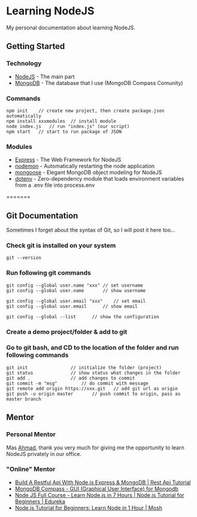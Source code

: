 # Learning NodeJS

My personal documentation about learning NodeJS.

## Getting Started

### Technology

- [NodeJS](https://nodejs.org/en/) - The main part
- [MongoDB](https://www.mongodb.com/) - The database that I use (MongoDB Compass Comunity)

### Commands

```
npm init    // create new project, then create package.json automatically
npm install xxxmodules  // install module
node index.js   // run "index.js" (our script)
npm start   // start to run package of JSON
```

### Modules

- [Express](https://expressjs.com/) - The Web Framework for NodeJS
- [nodemon](https://www.npmjs.com/package/nodemon) - Automatically restarting the node application
- [mongoose](https://mongoosejs.com/) - Elegant MongoDB object modeling for NodeJS
- [dotenv](https://www.npmjs.com/package/dotenv) - Zero-dependency module that loads environment variables from a .env file into process.env

=======

## Git Documentation

Sometimes I forget about the syntax of Git, so I will post it here too...

### Check git is installed on your system

```
git --version
```

### Run following git commands

```
git config --global user.name "xxx"	// set username
git config --global user.name		// show username

git config --global user.email "xxx"	// set email
git config --global user.email		// show email

git config --global --list		// show the configuration
```

### Create a demo project/folder & add to git

### Go to git bash, and CD to the location of the folder and run following commands

```
git init				// initialize the folder (project)
git status				// show status what changes in the folder
git add .				// add changes to commit
git commit -m "msg"			// do commit with message
git remote add origin https://xxx.git 	// add git url as origin
git push -u origin master		// push commit to origin, pass as master branch
```

## Mentor

### Personal Mentor

Mas [Ahmad](https://github.com/198cad), thank you very much for giving me the opportunity to learn NodeJS privately in our office.

### "Online" Mentor

- [Build A Restful Api With Node.js Express & MongoDB | Rest Api Tutorial](https://youtu.be/vjf774RKrLc)
- [MongoDB Compass - GUI (Graphical User Interface) for Mongodb](https://youtu.be/OuXMFV49138)
- [Node JS Full Course - Learn Node.js in 7 Hours | Node.js Tutorial for Beginners | Edureka](https://youtu.be/JnvKXcSI7yk)
- [Node.js Tutorial for Beginners: Learn Node in 1 Hour | Mosh](https://youtu.be/TlB_eWDSMt4)
